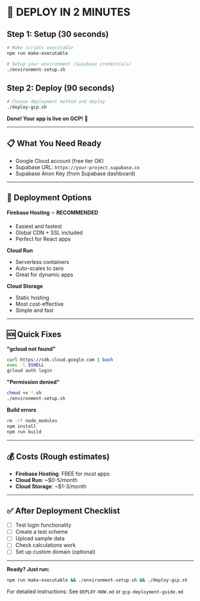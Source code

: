 # 🚀 DEPLOY IN 2 MINUTES

## Step 1: Setup (30 seconds)
```bash
# Make scripts executable
npm run make-executable

# Setup your environment (Supabase credentials)
./environment-setup.sh
```

## Step 2: Deploy (90 seconds)
```bash
# Choose deployment method and deploy
./deploy-gcp.sh
```

**Done! Your app is live on GCP!** 🎉

---

## 📋 What You Need Ready

- Google Cloud account (free tier OK)
- Supabase URL: `https://your-project.supabase.co`
- Supabase Anon Key (from Supabase dashboard)

---

## 🎯 Deployment Options

**Firebase Hosting** ⭐ **RECOMMENDED**
- Easiest and fastest
- Global CDN + SSL included
- Perfect for React apps

**Cloud Run**
- Serverless containers
- Auto-scales to zero
- Great for dynamic apps

**Cloud Storage**
- Static hosting
- Most cost-effective
- Simple and fast

---

## 🆘 Quick Fixes

**"gcloud not found"**
```bash
curl https://sdk.cloud.google.com | bash
exec -l $SHELL
gcloud auth login
```

**"Permission denied"**
```bash
chmod +x *.sh
./environment-setup.sh
```

**Build errors**
```bash
rm -rf node_modules
npm install
npm run build
```

---

## 💰 Costs (Rough estimates)

- **Firebase Hosting**: FREE for most apps
- **Cloud Run**: ~$0-5/month 
- **Cloud Storage**: ~$1-3/month

---

## ✅ After Deployment Checklist

- [ ] Test login functionality
- [ ] Create a test scheme
- [ ] Upload sample data
- [ ] Check calculations work
- [ ] Set up custom domain (optional)

---

**Ready? Just run:**
```bash
npm run make-executable && ./environment-setup.sh && ./deploy-gcp.sh
```

For detailed instructions: See `DEPLOY-NOW.md` or `gcp-deployment-guide.md`